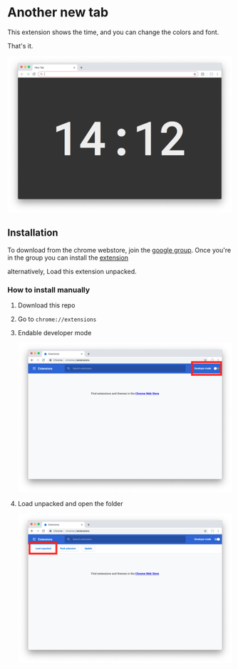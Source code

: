 # Another new tab

This extension shows the time, and you can change the colors and font.

That's it.

![screenshot](screenshot.png)

## Installation

To download from the chrome webstore, join the [google group](https://groups.google.com/forum/#!forum/another-new-tab-testers/join).
Once you're in the group you can install the [extension](https://chrome.google.com/webstore/detail/another-new-tab/hfdkaflgieogggbkghelhoiagoklcnob)

alternatively, Load this extension unpacked.

### How to install manually
1. Download this repo

1. Go to `chrome://extensions`

1. Endable developer mode

    ![step 1](instructions/1.png)

1. Load unpacked and open the folder

    ![step 2](instructions/2.png)
